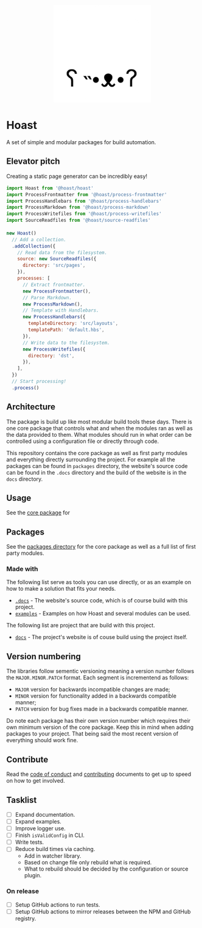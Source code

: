 <div align="center">

  ![Project logo](.docs/src/assets/icon-round-256.png)

</div>

# Hoast

A set of simple and modular packages for build automation.

## Elevator pitch

Creating a static page generator can be incredibly easy!

```JavaScript
import Hoast from '@hoast/hoast'
import ProcessFrontmatter from '@hoast/process-frontmatter'
import ProcessHandlebars from '@hoast/process-handlebars'
import ProcessMarkdown from '@hoast/process-markdown'
import ProcessWritefiles from '@hoast/process-writefiles'
import SourceReadfiles from '@hoast/source-readfiles'

new Hoast()
  // Add a collection.
  .addCollection({
    // Read data from the filesystem.
    source: new SourceReadfiles({
      directory: 'src/pages',
    }),
    processes: [
      // Extract frontmatter.
      new ProcessFrontmatter(),
      // Parse Markdown.
      new ProcessMarkdown(),
      // Template with Handlebars.
      new ProcessHandlebars({
        templateDirectory: 'src/layouts',
        templatePath: 'default.hbs',
      }),
      // Write data to the filesystem.
      new ProcessWritefiles({
        directory: 'dst',
      }),
    ],
  })
  // Start processing!
  .process()
```

## Architecture

The package is build up like most modular build tools these days. There is one core package that controls what and when the modules ran as well as the data provided to them. What modules should run in what order can be controlled using a configuration file or directly through code.

This repository contains the core package as well as first party modules and everything directly surrounding the project. For example all the packages can be found in `packages` directory, the website's source code can be found in the `.docs` directory and the build of the website is in the `docs` directory.

## Usage

See the [core package](/packages/hoast#readme) for

## Packages

See the [packages directory](/packages#readme) for the core package as well as a full list of first party modules.

### Made with

The following list serve as tools you can use directly, or as an example on how to make a solution that fits your needs.

- [`.docs`](/.docs#readme) - The website's source code, which is of course build with this project.
- [`examples`](/examples#readme) - Examples on how Hoast and several modules can be used.

The following list are project that are build with this project.

- [`docs`](hoast.js.org) - The project's website is of couse build using the project itself.

## Version numbering

The libraries follow sementic versioning meaning a version number follows the `MAJOR.MINOR.PATCH` format. Each segment is incrementend as follows:

- `MAJOR` version for backwards incompatible changes are made;
- `MINOR` version for functionality added in a backwards compatible manner;
- `PATCH` version for bug fixes made in a backwards compatible manner.

Do note each package has their own version number which requires their own minimum version of the core package. Keep this in mind when adding packages to your project. That being said the most recent version of everything should work fine.

## Contribute

Read the [code of conduct](/CODE_OF_CONDUCT.md) and [contributing](/CONTRIBUTING.md) documents to get up to speed on how to get involved.

## Tasklist

- [ ] Expand documentation.
- [ ] Expand examples.
- [ ] Improve logger use.
- [ ] Finish `isValidConfig` in CLI.
- [ ] Write tests.
- [ ] Reduce build times via caching.
  - Add in watcher library.
  - Based on change file only rebuild what is required.
  - What to rebuild should be decided by the configuration or source plugin.

### On release

- [ ] Setup GitHub actions to run tests.
- [ ] Setup GitHub actions to mirror releases between the NPM and GitHub registry.
